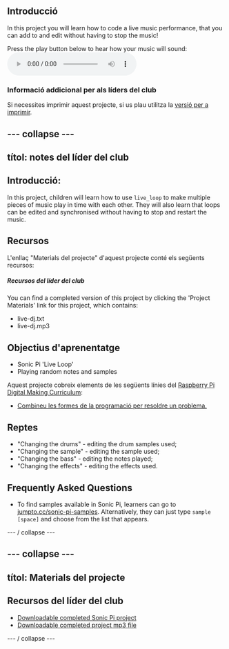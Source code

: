 ## Introducció

In this project you will learn how to code a live music performance, that you can add to and edit without having to stop the music!

<div id="audio-preview" class="pdf-hidden">
  Press the play button below to hear how your music will sound: <audio controls preload> <source src="resources/live-dj.mp3" type="audio/mpeg"> Your browser does not support the <code>audio</code> element. </audio>
</div>

### Informació addicional per als líders del club

Si necessites imprimir aquest projecte, si us plau utilitza la [versió per a imprimir](https://projects.raspberrypi.org/en/projects/live-dj/print).

## \--- collapse \---

## títol: notes del líder del club

## Introducció:

In this project, children will learn how to use `live_loop` to make multiple pieces of music play in time with each other. They will also learn that loops can be edited and synchronised without having to stop and restart the music.

## Recursos

L'enllaç "Materials del projecte" d'aquest projecte conté els següents recursos:

##### Recursos del líder del club

You can find a completed version of this project by clicking the 'Project Materials' link for this project, which contains:

* live-dj.txt
* live-dj.mp3

## Objectius d'aprenentatge

* Sonic Pi 'Live Loop'
* Playing random notes and samples

Aquest projecte cobreix elements de les següents línies del [Raspberry Pi Digital Making Curriculum](http://rpf.io/curriculum):

* [Combineu les formes de la programació per resoldre un problema.](https://www.raspberrypi.org/curriculum/programming/builder)

## Reptes

* "Changing the drums" - editing the drum samples used;
* "Changing the sample" - editing the sample used;
* "Changing the bass" - editing the notes played;
* "Changing the effects" - editing the effects used.

## Frequently Asked Questions

* To find samples available in Sonic Pi, learners can go to [jumpto.cc/sonic-pi-samples](http://jumpto.cc/sonic-pi-samples). Alternatively, they can just type `sample [space]` and choose from the list that appears.

\--- / collapse \---

## \--- collapse \---

## títol: Materials del projecte

## Recursos del líder del club

* [Downloadable completed Sonic Pi project](resources/live-dj.txt)
* [Downloadable completed project mp3 file](resources/live-dj.mp3)

\--- / collapse \---